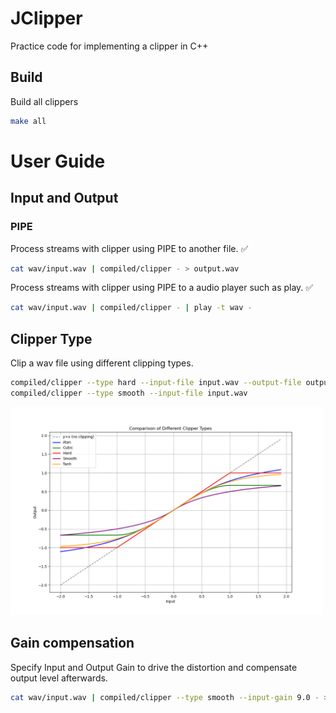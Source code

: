 # JClipper

Practice code for implementing a clipper in C++

## Build

Build all clippers

```bash
make all
```

# User Guide

## Input and Output

### PIPE

Process streams with clipper using PIPE to another file. ✅

```bash
cat wav/input.wav | compiled/clipper - > output.wav
```

Process streams with clipper using PIPE to a audio player such as play. ✅

```bash
cat wav/input.wav | compiled/clipper - | play -t wav -
```

## Clipper Type

Clip a wav file using different clipping types.

```bash
compiled/clipper --type hard --input-file input.wav --output-file output.wav
compiled/clipper --type smooth --input-file input.wav
```

<img src="./images/clipper_types_comparison.png" alt="Description of image" width="500">

## Gain compensation

Specify Input and Output Gain to drive the distortion and compensate output level afterwards.

```bash
cat wav/input.wav | compiled/clipper --type smooth --input-gain 9.0 - > wav/output.wav
```
